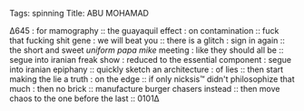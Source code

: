 Tags: spinning
Title: ABU MOHAMAD
  
∆645 : for mamography :: the guayaquil effect : on contamination :: fuck that fucking shit gene : we will beat you :: there is a glitch : sign in again :: the short and sweet _uniform papa mike_ meeting : like they should all be :: segue into iranian freak show : reduced to the essential component : segue into iranian epiphany :: quickly sketch an architecture : of lies :: then start making the lie a truth : on the edge :: if only nicksis™ didn't philosophize that much : then no brick :: manufacture burger chasers instead :: then move chaos to the one before the last :: 0101∆